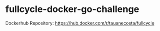 # fullcycle-docker-go-challenge

Dockerhub Repository: https://hub.docker.com/r/tauanecosta/fullcycle
